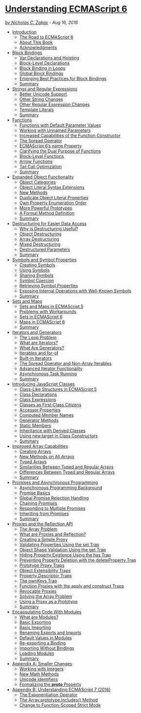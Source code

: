 # [Understanding ECMAScript 6](https://github.com/nzakas/understandinges6)
*[by Nicholas C. Zakas](https://github.com/nzakas) - Aug 16, 2016*
* [Introduction](00-Introduction.md) 
    * [The Road to ECMAScript 6]()   
    * [About This Book]()    
    * [Acknowledgments]()   
* [Block Bindings](01-Block-Bindings.md) 
    * [Var Declarations and Hoisting]() 
    * [Block-Level Declarations]() 
    * [Block Binding in Loops]() 
    * [Global Block Bindings]() 
    * [Emerging Best Practices for Block Bindings]() 
    * [Summary]() 
* [Strings and Regular Expressions](02-Strings-and-Regular-Expressions.md) 
    * [Better Unicode Support]() 
    * [Other String Changes]() 
    * [Other Regular Expression Changes]() 
    * [Template Literals]() 
    * [Summary]() 
* [Functions](03-Functions.md) 
    * [Functions with Default Parameter Values]() 
    * [Working with Unnamed Parameters]() 
    * [Increased Capabilities of the Function Constructor]() 
    * [The Spread Operator]() 
    * [ECMAScript 6’s name Property]() 
    * [Clarifying the Dual Purpose of Functions]() 
    * [Block-Level Functions]() 
    * [Arrow Functions]() 
    * [Tail Call Optimization]() 
    * [Summary]() 
* [Expanded Object Functionality](04-Objects.md) 
    * [Object Categories]() 
    * [Object Literal Syntax Extensions]() 
    * [New Methods]() 
    * [Duplicate Object Literal Properties]() 
    * [Own Property Enumeration Order]() 
    * [More Powerful Prototypes]() 
    * [A Formal Method Definition]() 
    * [Summary]() 
* [Destructuring for Easier Data Access](05-Destructuring.md) 
    * [Why is Destructuring Useful?]() 
    * [Object Destructuring]() 
    * [Array Destructuring]() 
    * [Mixed Destructuring]() 
    * [Destructured Parameters]() 
    * [Summary]() 
* [Symbols and Symbol Properties](06-Symbols.md) 
    * [Creating Symbols]() 
    * [Using Symbols]() 
    * [Sharing Symbols]() 
    * [Symbol Coercion]() 
    * [Retrieving Symbol Properties]() 
    * [Exposing Internal Operations with Well-Known Symbols]() 
    * [Summary]() 
* [Sets and Maps](07-Sets-And-Maps.md) 
    * [Sets and Maps in ECMAScript 5]() 
    * [Problems with Workarounds]() 
    * [Sets in ECMAScript 6]() 
    * [Maps in ECMAScript 6]() 
    * [Summary]() 
* [Iterators and Generators](08-Iterators-And-Generators.md) 
    * [The Loop Problem]() 
    * [What are Iterators?]() 
    * [What Are Generators?]() 
    * [Iterables and for-of]() 
    * [Built-in Iterators]() 
    * [The Spread Operator and Non-Array Iterables]() 
    * [Advanced Iterator Functionality]() 
    * [Asynchronous Task Running]() 
    * [Summary]() 
* [Introducing JavaScript Classes](09-Classes.md) 
    * [Class-Like Structures in ECMAScript 5]() 
    * [Class Declarations]() 
    * [Class Expressions]() 
    * [Classes as First-Class Citizens]() 
    * [Accessor Properties]() 
    * [Computed Member Names]() 
    * [Generator Methods]() 
    * [Static Members]() 
    * [Inheritance with Derived Classes]() 
    * [Using new.target in Class Constructors]() 
    * [Summary]() 
* [Improved Array Capabilities](10-Arrays.md) 
    * [Creating Arrays]() 
    * [New Methods on All Arrays]() 
    * [Typed Arrays]() 
    * [Similarities Between Typed and Regular Arrays]() 
    * [Differences Between Typed and Regular Arrays]() 
    * [Summary]() 
* [Promises and Asynchronous Programming](11-Promises.md) 
    * [Asynchronous Programming Background]() 
    * [Promise Basics]() 
    * [Global Promise Rejection Handling]() 
    * [Chaining Promises]() 
    * [Responding to Multiple Promises]() 
    * [Inheriting from Promises]() 
    * [Summary]() 
* [Proxies and the Reflection API](12-Proxies-and-Reflection.md) 
    * [The Array Problem](12-Proxies-and-Reflection.md#the-array-problem) 
    * [What are Proxies and Reflection?](12-Proxies-and-Reflection.md#what-are-proxies-and-reflection) 
    * [Creating a Simple Proxy](12-Proxies-and-Reflection.md#creating-a-simple-proxy) 
    * [Validating Properties Using the set Trap](12-Proxies-and-Reflection.md#validating-properties-using-the-set-trap) 
    * [Object Shape Validation Using the get Trap](12-Proxies-and-Reflection.md#object-shape-validation-using-the-get-trap) 
    * [Hiding Property Existence Using the has Trap](12-Proxies-and-Reflection.md#hiding-property-existence-using-the-has-trap) 
    * [Preventing Property Deletion with the deleteProperty Trap](12-Proxies-and-Reflection.md#preventing-property-deletion-with-the-deleteproperty-trap) 
    * [Prototype Proxy Traps](12-Proxies-and-Reflection.md#prototype-proxy-traps) 
    * [Object Extensibility Traps](12-Proxies-and-Reflection.md#object-extensibility-traps) 
    * [Property Descriptor Traps](12-Proxies-and-Reflection.md#property-descriptor-traps) 
    * [The ownKeys Trap](12-Proxies-and-Reflection.md#the-ownkeys-trap) 
    * [Function Proxies with the apply and construct Traps](12-Proxies-and-Reflection.md#function-proxies-with-the-apply-and-construct-traps) 
    * [Revocable Proxies](12-Proxies-and-Reflection.md#revocable-proxies) 
    * [Solving the Array Problem](12-Proxies-and-Reflection.md#solving-the-array-problem) 
    * [Using a Proxy as a Prototype](12-Proxies-and-Reflection.md#using-a-proxy-as-a-prototype) 
    * [Summary](12-Proxies-and-Reflection.md#summary) 
* [Encapsulating Code With Modules](13-Modules.md) 
    * [What are Modules?](13-Modules.md#what-are-modules) 
    * [Basic Exporting](13-Modules.md#basic-exporting) 
    * [Basic Importing](13-Modules.md#basic-importing) 
    * [Renaming Exports and Imports](13-Modules.md#renaming-exports-and-imports) 
    * [Default Values in Modules](13-Modules.md#default-values-in-modules) 
    * [Re-exporting a Binding](13-Modules.md#re-exporting-a-binding) 
    * [Importing Without Bindings](13-Modules.md#importing-without-bindings) 
    * [Loading Modules](13-Modules.md#loading-modules) 
    * [Summary](13-Modules.md#summary) 
* [Appendix A: Smaller Changes](A-Other-Changes.md) 
    * [Working with Integers](A-Other-Changes.md#working-with-integers) 
    * [New Math Methods](A-Other-Changes.md#new-math-methods) 
    * [Unicode Identifiers](A-Other-Changes.md#unicode-identifiers) 
    * [Formalizing the __proto__ Property](A-Other-Changes.md#formalizing-the-__proto__-property) 
* [Appendix B: Understanding ECMAScript 7 (2016)](B-ECMAScript-7.md) 
    * [The Exponentiation Operator](B-ECMAScript-7.md#the-exponentiation-operator) 
    * [The Array.prototype.includes() Method](B-ECMAScript-7.md#the-arrayprototypeincludes-method) 
    * [Change to Function-Scoped Strict Mode](B-ECMAScript-7.md#change-to-function-scoped-strict-mode) 

        
